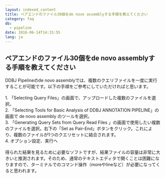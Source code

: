 ```yaml
---
layout: indexed_content
title: ペアエンドのファイル30個をde novo assemblyする手順を教えてください
category: faq
db:
  - pipeline
date: 2016-06-14T14:15:55
lang: ja
---
```


## ペアエンドのファイル30個をde novo assemblyする手順を教えてください

DDBJ Pipelineのde novo assemblyでは、複数のクエリファイルを一度に実行することが可能です。以下の手順をご参考にしていただければと思います。<br><br>1. 「Selecting Query Files」の画面で、アップロードした複数のファイルを選択。<br>2. 「Selecting Tools for Basic Analysis of DDBJ ANNOTATION PIPELINE」の画面で de novo assembly のツールを選択。<br>3. 「Generating Query Sets from Query Read Files 」の画面で使用したい複数のファイルを選択。右下の「Set as Pair-End」ボタンをクリック。これにより、複数のファイルが1つのクエリセットに結合されます。<br>4.   オプション設定、実行へ<br><br>得られた結果を見るために必要なソフトですが、結果ファイルの容量は非常に大きいと推測されます。そのため、通常のテキストエディタで開くことは困難になりますので、ターミナルでのコマンド操作（moreやlineなど）が必要になってくると思われます。